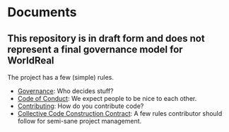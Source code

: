 # Documents

## This repository is in draft form and does not represent a final governance model for WorldReal

The project has a few (simple) rules.

* [Governance](https://github.com/WorldReal/documents/blob/master/GOVERNANCE.md): Who decides stuff?
* [Code of Conduct](https://github.com/WorldReal/documents/blob/master/CONDUCT.md): We expect people to be nice to each other.
* [Contributing](https://github.com/WorldReal/documents/blob/master/CONTRIBUTING.md): How do you contribute code?
* [Collective Code Construction Contract](https://github.com/WorldReal/documents/blob/master/C4.md): A few rules contributor should follow for semi-sane project management.
